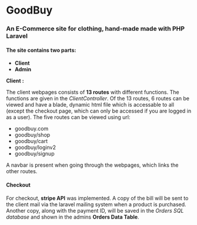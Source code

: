 # GoodBuy

### An E-Commerce site for clothing, hand-made made with PHP Laravel

#### The site contains two parts:
* **Client**
* **Admin**

**Client :**

The client webpages consists of **13 routes** with different functions. The functions are given in the *ClientController*. Of the 13 routes, 6 routes can be viewed and have a blade, dynamic html file which is accessable to all (except the checkout page, which can only be accessed if you are logged in as a user). The five routes can be viewed using url:
* goodbuy.com
* goodbuy/shop
* goodbuy/cart
* goodbuy/loginv2
* goodbuy/signup

A navbar is present when going through the webpages, which links the other routes. 

#### Checkout
For checkout, **stripe API** was implemented. A copy of the bill will be sent to the client mail via the laravel mailing system when a product is purchased. Another copy, along with the payment ID, will be saved in the *Orders SQL database* and shown in the admins **Orders Data Table**.


    



